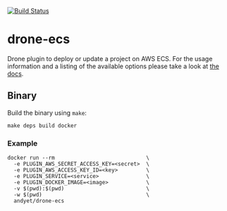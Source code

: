 [![Build Status](https://build.andyet.com/api/badges/andyet/drone-ecs/status.svg)](https://build.andyet.com/andyet/drone-ecs)
# drone-ecs

Drone plugin to deploy or update a project on AWS ECS. For the usage information and a listing of the available options please take a look at [the docs](DOCS.md).

## Binary

Build the binary using `make`:

```
make deps build docker
```

### Example

```
docker run --rm                             \
  -e PLUGIN_AWS_SECRET_ACCESS_KEY=<secret>  \
  -e PLUGIN_AWS_ACCESS_KEY_ID=<key>         \
  -e PLUGIN_SERVICE=<service>               \  
  -e PLUGIN_DOCKER_IMAGE=<image>            \
  -v $(pwd):$(pwd)                          \
  -w $(pwd)                                 \
  andyet/drone-ecs
```
